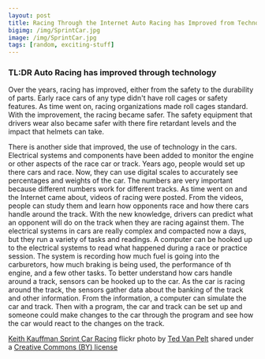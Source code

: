 ```yaml
---
layout: post
title: Racing Through the Internet Auto Racing has Improved from Technology
bigimg: /img/SprintCar.jpg
image: /img/SprintCar.jpg
tags: [random, exciting-stuff]
---
```


### TL:DR Auto Racing has improved through technology

Over the years, racing has improved, either from the safety to the durability of parts. Early race cars of any type didn't have roll cages or safety features. As time went on, racing organizations made roll cages standard. With the improvement, the racing became safer. The safety equipment that drivers wear also became safer with there fire retardant levels and the impact that helmets can take.

There is another side that improved, the use of technology in the cars. Electrical systems and components have been added to monitor the engine or other aspects of the race car or track. Years ago, people would set up there cars and race. Now, they can use digital scales to accurately see percentages and weights of the car. The numbers are very important because different numbers work for different tracks. As time went on and the Internet came about, videos of racing were posted. From the videos, people can study them and learn how opponents race and how there cars handle around the track. With the new knowledge, drivers can predict what an opponent will do on the track when they are racing against them. The electrical systems in cars are really complex and compacted now a days, but they run a variety of tasks and readings. A computer can be hooked up to the electrical systems to read what happened during a race or practice session. The system is recording how much fuel is going into the carburetors, how much braking is being used, the performance of th engine, and a few other tasks. To better understand how cars handle around a track, sensors can be hooked up to the car. As the car is racing around the track, the sensors gather data about the banking of the track and other information. From the information, a computer can simulate the car and track. Then with a program, the car and track can be set up and someone could make changes to the car through the program and see how the car would react to the changes on the track.

<a title="Keith Kauffman Sprint Car Racing" href="https://flickr.com/photos/bantam10/5371659116">Keith Kauffman Sprint Car Racing</a> flickr photo by <a href="https://flickr.com/people/bantam10">Ted Van Pelt</a> shared under a <a href="https://creativecommons.org/licenses/by/2.0/">Creative Commons (BY) license</a> </small>
